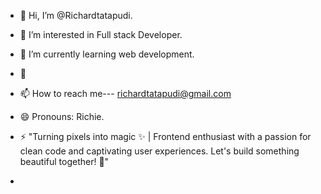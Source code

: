 - 👋 Hi, I’m @Richardtatapudi.
- 👀 I’m interested in Full stack Developer.
- 🌱 I’m currently learning web development.
- 💞️ 
- 📫 How to reach me--- richardtatapudi@gmail.com
- 😄 Pronouns: Richie.
- ⚡ "Turning pixels into magic ✨ | Frontend enthusiast with a passion for clean code and captivating user experiences. Let's build something beautiful together! 🚀"
 
-
<!---
Richardtatapudi/Richardtatapudi is a ✨ special ✨ repository because its `README.md` (this file) appears on your GitHub profile.
You can click the Preview link to take a look at your changes.
--->
